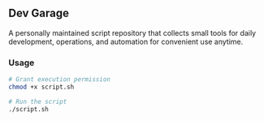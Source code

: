 ## Dev Garage

A personally maintained script repository that collects small tools for daily development, operations, and automation for convenient use anytime.

### Usage
```bash
# Grant execution permission
chmod +x script.sh

# Run the script
./script.sh
